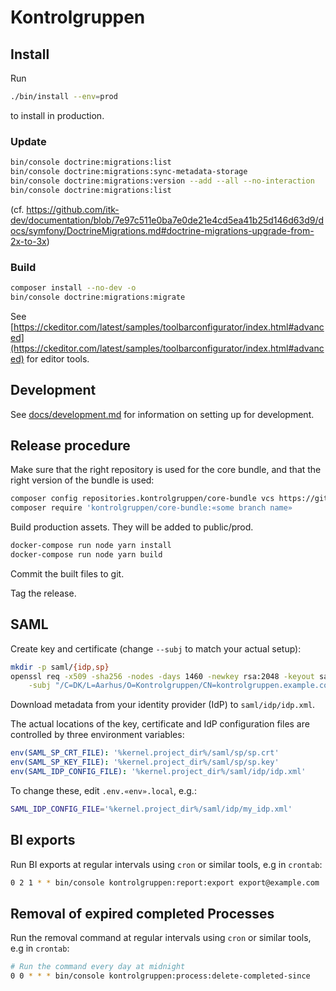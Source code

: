 # Kontrolgruppen

## Install

Run

```sh
./bin/install --env=prod
```

to install in production.

### Update

```sh
bin/console doctrine:migrations:list
bin/console doctrine:migrations:sync-metadata-storage
bin/console doctrine:migrations:version --add --all --no-interaction
bin/console doctrine:migrations:list
```

(cf. https://github.com/itk-dev/documentation/blob/7e97c511e0ba7e0de21e4cd5ea41b25d146d63d9/docs/symfony/DoctrineMigrations.md#doctrine-migrations-upgrade-from-2x-to-3x)

### Build

```sh
composer install --no-dev -o
bin/console doctrine:migrations:migrate
```

See
[https://ckeditor.com/latest/samples/toolbarconfigurator/index.html#advanced](https://ckeditor.com/latest/samples/toolbarconfigurator/index.html#advanced)
for editor tools.

## Development

See [docs/development.md](docs/development.md) for information on setting up for
development.

## Release procedure

Make sure that the right repository is used for the core bundle, and that the
right version of the bundle is used:

```sh
composer config repositories.kontrolgruppen/core-bundle vcs https://github.com/aakb/kontrolgruppen-core-bundle
composer require 'kontrolgruppen/core-bundle:«some branch name»
```

Build production assets. They will be added to public/prod.

```sh
docker-compose run node yarn install
docker-compose run node yarn build
```

Commit the built files to git.

Tag the release.

## SAML

Create key and certificate (change `--subj` to match your actual setup):

```sh
mkdir -p saml/{idp,sp}
openssl req -x509 -sha256 -nodes -days 1460 -newkey rsa:2048 -keyout saml/sp/sp.key -out saml/sp/sp.crt \
    -subj "/C=DK/L=Aarhus/O=Kontrolgruppen/CN=kontrolgruppen.example.com/emailAddress=info@kontrolgruppen.example.com"
```

Download metadata from your identity provider (IdP) to `saml/idp/idp.xml`.

The actual locations of the key, certificate and IdP configuration files are
controlled by three environment variables:

```yaml
env(SAML_SP_CRT_FILE): '%kernel.project_dir%/saml/sp/sp.crt'
env(SAML_SP_KEY_FILE): '%kernel.project_dir%/saml/sp/sp.key'
env(SAML_IDP_CONFIG_FILE): '%kernel.project_dir%/saml/idp/idp.xml'
```

To change these, edit `.env.«env».local`, e.g.:

```sh
SAML_IDP_CONFIG_FILE='%kernel.project_dir%/saml/idp/my_idp.xml'
```

## BI exports

Run BI exports at regular intervals using `cron` or similar tools, e.g in `crontab`:

```sh
0 2 1 * * bin/console kontrolgruppen:report:export export@example.com 'Kontrolgruppen\CoreBundle\Export\BI\Export' --save
```

## Removal of expired completed Processes

Run the removal command at regular intervals using `cron` or similar tools, e.g
in `crontab`:

```sh
# Run the command every day at midnight
0 0 * * * bin/console kontrolgruppen:process:delete-completed-since
```
